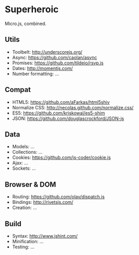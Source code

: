 # Superheroic

Micro.js, combined.


## Utils

* Toolbelt: http://underscorejs.org/
* Async: https://github.com/caolan/async
* Promises: https://github.com/tildeio/rsvp.js
* Dates: http://momentjs.com/
* Number formatting: ...


## Compat

* HTML5: https://github.com/aFarkas/html5shiv
* Normalize CSS: http://necolas.github.com/normalize.css/
* ES5: https://github.com/kriskowal/es5-shim
* JSON: https://github.com/douglascrockford/JSON-js


## Data

* Models: ...
* Collections: ...
* Cookies: https://github.com/js-coder/cookie.js
* Ajax: ...
* Sockets: ...


## Browser & DOM

* Routing: https://github.com/olav/dispatch.js
* Bindings: http://rivetsjs.com/
* Creation: ...


## Build

* Syntax: http://www.jshint.com/
* Minification: ...
* Testing: ...
